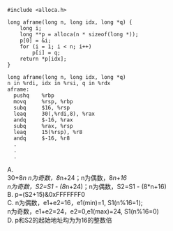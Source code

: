 ```
#include <alloca.h>

long aframe(long n, long idx, long *q) {
    long i;
    long **p = alloca(n * sizeof(long *));
    p[0] = &i;
    for (i = 1; i < n; i++)
        p[i] = q;
    return *p[idx];
}
```
```
long aframe(long n, long idx, long *q)
n in %rdi, idx in %rsi, q in %rdx
aframe:
  pushq    %rbp
  movq     %rsp, %rbp
  subq     $16, %rsp
  leaq     30(,%rdi,8), %rax
  andq     $-16, %rax
  subq     %rax, %rsp
  leaq     15(%rsp), %r8
  andq     $-16, %r8
  .
  .
  .
```
A.  
30+8*n  n为奇数，8*n+24；n为偶数，8*n+16  
n为奇数，S2=S1 - (8*n+24)；n为偶数，S2=S1 - (8*n+16)  
B.  p=(S2+15)&0xFFFFFFF0  
C.
n为偶数，e1+e2=16，e1(min)=1, S1(n%16=1);  
n为奇数，e1+e2=24，e2=0,e1(max)=24, S1(n%16=0)  
D. p和S2的起始地址均为为16的整数倍
